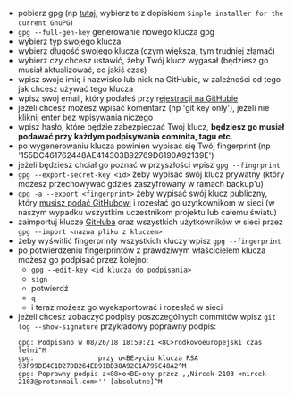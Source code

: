 - pobierz gpg (np [tutaj](https://gnupg.org/download/), wybierz te z dopiskiem `Simple installer for the current GnuPG`)
- `gpg --full-gen-key` generowanie nowego klucza gpg
- wybierz typ swojego klucza
- wybierz długość swojego klucza (czym większa, tym trudniej złamać)
- wybierz czy chcesz ustawić, żeby Twój klucz wygasał (będziesz go musiał aktualizować, co jakiś czas)
- wpisz swoje imię i nazwisko lub nick na GitHubie, w zależności od tego jak chcesz używać tego klucza
- wpisz swój email, który podałeś przy r[ejestracji na GitHubie](https://github.com/settings/emails)
- jeżeli chcesz możesz wpisać komentarz (np 'git key only'), jeżeli nie kliknij enter bez wpisywania niczego
- wpisz hasło, które będzie zabezpieczać Twój klucz, **będziesz go musiał podawać przy każdym podpisywania commita, tagu etc.**
- po wygenerowaniu klucza powinien wypisać się Twój fingerprint (np '155DC461762448AE414303B92769D6190A92139E')
- jeżeli będziesz chciał go poznać w przyszłości wpisz `gpg --fingrprint`
- `gpg --export-secret-key <id>` żeby wypisać swój klucz prywatny (który możesz przechowywać gdzieś zaszyfrowany w ramach backup'u)
- `gpg -a --export <fingerprint>` żeby wypisać swój klucz publiczny, który [musisz podać GitHubowi](https://github.com/settings/gpg/new) i rozesłać go użytkownikom w sieci (w naszym wypadku wszystkim uczestnikom projektu lub całemu światu)
- zaimportuj klucze [GitHuba](https://pgp.mit.edu/pks/lookup?op=get&search=0x5DE3E0509C47EA3CF04A42D34AEE18F83AFDEB23) oraz wszystkich użytkowników w sieci przez `gpg --import <nazwa pliku z kluczem>`
- żeby wyświtlić fingerprinty wszystkich kluczy wpisz `gpg --fingerprint`
- po potwierdzeniu fingerprintów z prawdziwym właścicielem klucza możesz go podpisać przez kolejno:
  -  `gpg --edit-key <id klucza do podpisania>`
  -  `sign`
  - potwierdź
  - `q`
  - i teraz możesz go wyeksportować i rozesłać w sieci
- jeżeli chcesz zobaczyć podpisy poszczególnych commitów wpisz `git log --show-signature`
  przykładowy poprawny podpis:
  ```
  gpg: Podpisano w 08/26/18 18:59:21 <8C>rodkowoeuropejski czas letni^M
  gpg:                przy u<BE>yciu klucza RSA 93F99DE4C1D27DB264ED91BD38A92C1A795C48A2^M
  gpg: Poprawny podpis z<88>o<BE>ony przez ,,Nircek-2103 <nircek-2103@protonmail.com>'' [absolutne]^M
  ```
